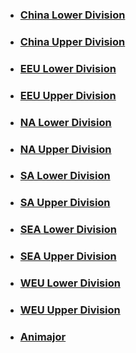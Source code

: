 
- ### [China Lower Division](CN_Lower)
- ### [China Upper Division](CN_Upper)
- ### [EEU Lower Division](EEU_Lower)
- ### [EEU Upper Division](EEU_Upper)
- ### [NA Lower Division](NA_Lower)
- ### [NA Upper Division](NA_Upper)
- ### [SA Lower Division](SA_Lower)
- ### [SA Upper Division](SA_Upper)
- ### [SEA Lower Division](SEA_Lower)
- ### [SEA Upper Division](SEA_Upper)
- ### [WEU Lower Division](WEU_Lower)
- ### [WEU Upper Division](WEU_Upper)
- ### [Animajor](Animajor)